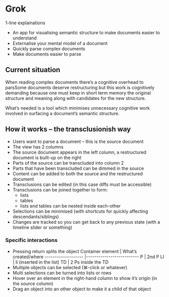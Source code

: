 Grok
====
1-line explainations
- An app for visualising semantic structure to make documents easier to understand
- Externalise your mental model of a document
- Quickly parse complex documents
- Make documents easier to parse

## Current situation
When reading complex documents there’s a cognitive overhead to parsSome documents deserve restructuring but this work is cognitively demanding because one must keep in short term memory the original structure and meaning along with candidates for the new structure.

What’s needed is a tool which minimises unnecessary cognitive work involved in surfacing a document’s semantic structure.

## How it works – the transclusionish way
- Users want to parse a document – this is the source document
- The view has 2 columns
- The source document appears in the left column, a restructured document is built-up on the right
- Parts of the source can be transcluded into column 2
- Parts that have been transcluded can be dimmed in the source
- Content can be added to both the source and the restructured document
- Transclusions can be edited (in this case diffs must be accessible)
- Transclusions can be joined together to form:
	- lists
	- tables
	- lists and tables can be nested inside each-other
- Selections can be minimised (with shortcuts for quickly affecting descendants/siblings)
- Changes are tracked so you can get back to any previous state (with a timeline slider or something)

### Specific interactions
- Pressing return splits the object
	Container element	| What’s created/where
	-------------------	|--------------------------
	P					| 2nd P
	LI					| li (inserted in the list) 
	TD					| 2 Ps inside the TD
- Multiple objects can be selected (⌘-click or whatever)
- Multi selections can be turned into lists or rows
- Hover over an element in the right-hand column to show it’s origin (in the source column)
- Drag an object into an other object to make it a child of that object
